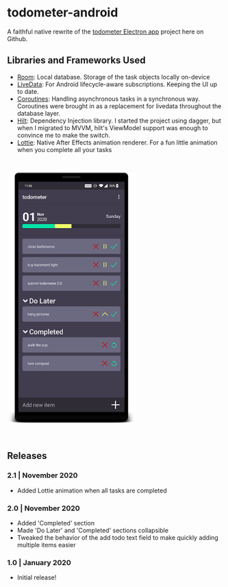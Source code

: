 # todometer-android

A faithful native rewrite of the [todometer Electron app](https://www.github.com/cassidoo/todometer) project here on Github.

## Libraries and Frameworks Used
- [Room](https://developer.android.com/topic/libraries/architecture/room): Local database. Storage of the task objects locally on-device
- [LiveData](https://developer.android.com/topic/libraries/architecture/livedata): For Android lifecycle-aware subscriptions. Keeping the UI up to date.
- [Coroutines](https://kotlinlang.org/docs/coroutines-guide.html): Handling asynchronous tasks in a synchronous way. Coroutines were brought in as a replacement for livedata throughout the database layer.
- [Hilt](https://dagger.dev/hilt/): Dependency Injection library. I started the project using dagger, but when I migrated to MVVM, hilt's ViewModel support was enough to convince me to make the switch.
- [Lottie](https://github.com/airbnb/lottie-android): Native After Effects animation renderer. For a fun little animation when you complete all your tasks

&nbsp;

<img src="snapshot.png" width="300">

&nbsp;

## Releases

### 2.1 | November 2020
- Added Lottie animation when all tasks are completed
### 2.0 | November 2020
- Added 'Completed' section
- Made 'Do Later' and 'Completed' sections collapsible 
- Tweaked the behavior of the add todo text field to make quickly adding multiple items easier
### 1.0 | January 2020
- Initial release!
